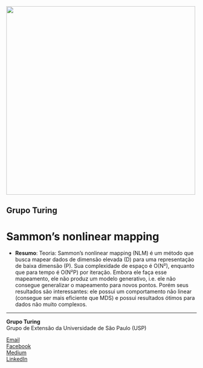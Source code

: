 <img src="https://i.ibb.co/DtHQ3FG/802x265-Logo-GT.png" width="500">

## Grupo Turing
# Sammon’s nonlinear mapping

- **Resumo**:
Teoria: Sammon’s nonlinear mapping (NLM) é um método que busca mapear dados de dimensão elevada (D) para uma representação de baixa dimensão (P). Sua complexidade de espaço é O(N²), enquanto que para tempo é O(N²P) por iteração. Embora ele faça esse mapeamento, ele não produz um modelo generativo, i.e. ele não consegue generalizar o mapeamento para novos pontos. Porém seus resultados são interessantes: ele possui um comportamento não linear (consegue ser mais eficiente que MDS) e possui resultados ótimos para dados não muito complexos. 

---
**Grupo Turing**  
Grupo de Extensão da Universidade de São Paulo (USP)

[Email](mailto:turing.usp@gmail.com)   
[Facebook](https://www.facebook.com/grupoturing.usp)  
[Medium](https://www.medium.com/turing-talks)  
[LinkedIn](https://www.linkedin.com/company/grupo-turing)

